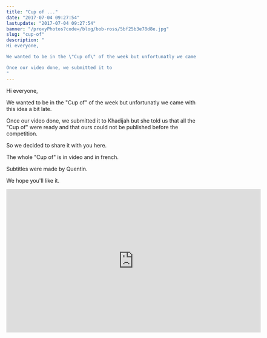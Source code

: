 ```yaml
---
title: "Cup of ..."
date: "2017-07-04 09:27:54"
lastupdate: "2017-07-04 09:27:54"
banner: "/proxyPhotos?code=/blog/bob-ross/5bf25b3e78d8e.jpg"
slug: "cup-of"
description: " 
Hi everyone,

We wanted to be in the \"Cup of\" of the week but unfortunatly we came with this idea a bit late.

Once our video done, we submitted it to
"
---
```

Hi everyone,

We wanted to be in the "Cup of" of the week but unfortunatly we came with this idea a bit late.

Once our video done, we submitted it to Khadijah but she told us that all the "Cup of" were ready and that ours could not be published before the competition.

So we decided to share it with you here.

The whole "Cup of" is in video and in french.

Subtitles were made by Quentin.

We hope you'll like it.

<iframe width="672" height="378" src="https://www.youtube-nocookie.com/embed/qyp-7CrOpPY" frameborder="0" allow="accelerometer; autoplay; encrypted-media; gyroscope; picture-in-picture" allowfullscreen></iframe>
    